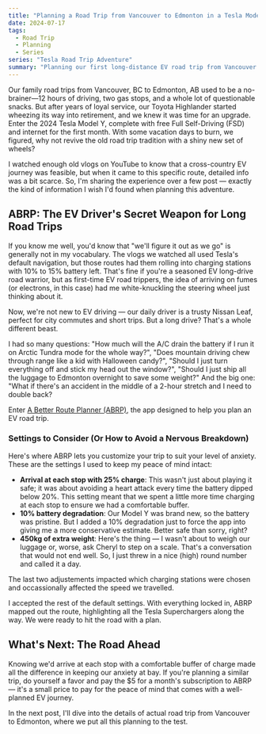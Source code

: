 ```yaml
---
title: "Planning a Road Trip from Vancouver to Edmonton in a Tesla Model Y"
date: 2024-07-17
tags:
  - Road Trip
  - Planning
  - Series
series: "Tesla Road Trip Adventure"
summary: "Planning our first long-distance EV road trip from Vancouver to Edmonton using A Better Route Planner (ABRP) to ensure we don't end up stranded in the mountains."
---
```


Our family road trips from Vancouver, BC to Edmonton, AB used to be a no-brainer—12 hours of driving, two gas stops, and a whole lot of questionable snacks. But after years of loyal service, our Toyota Highlander started wheezing its way into retirement, and we knew it was time for an upgrade. Enter the 2024 Tesla Model Y, complete with free Full Self-Driving (FSD) and internet for the first month. With some vacation days to burn, we figured, why not revive the old road trip tradition with a shiny new set of wheels?

<!-- more //-->

I watched enough old vlogs on YouTube to know that a cross-country EV journey was feasible, but when it came to this specific route, detailed info was a bit scarce. So, I'm sharing the experience over a few post — exactly the kind of information I wish I'd found when planning this adventure.

## ABRP: The EV Driver's Secret Weapon for Long Road Trips

If you know me well, you'd know that "we'll figure it out as we go" is generally not in my vocabulary. The vlogs we watched all used Tesla's default navigation, but those routes had them rolling into charging stations with 10% to 15% battery left. That's fine if you're a seasoned EV long-drive road warrior, but as first-time EV road trippers, the idea of arriving on fumes (or electrons, in this case) had me white-knuckling the steering wheel just thinking about it.

Now, we're not new to EV driving — our daily driver is a trusty Nissan Leaf, perfect for city commutes and short trips. But a long drive? That's a whole different beast.

I had so many questions: "How much will the A/C drain the battery if I run it on Arctic Tundra mode for the whole way?", "Does mountain driving chew through range like a kid with Halloween candy?", "Should I just turn everything off and stick my head out the window?", "Should I just ship all the luggage to Edmonton overnight to save some weight?" And the big one: "What if there's an accident in the middle of a 2-hour stretch and I need to double back?

Enter [A Better Route Planner (ABRP)](https://abetterrouteplanner.com), the app designed to help you plan an EV road trip.

### Settings to Consider (Or How to Avoid a Nervous Breakdown)

Here's where ABRP lets you customize your trip to suit your level of anxiety. These are the settings I used to keep my peace of mind intact:

- **Arrival at each stop with 25% charge**: This wasn't just about playing it safe; it was about avoiding a heart attack every time the battery dipped below 20%. This setting meant that we spent a little more time charging at each stop to ensure we had a comfortable buffer.
- **10% battery degradation**: Our Model Y was brand new, so the battery was pristine. But I added a 10% degradation just to force the app into giving me a more conservative estimate. Better safe than sorry, right?
- **450kg of extra weight**: Here's the thing — I wasn't about to weigh our luggage or, worse, ask Cheryl to step on a scale. That's a conversation that would not end well. So, I just threw in a nice (high) round number and called it a day.

The last two adjustements impacted which charging stations were chosen and occassionally affected the speed we travelled.

I accepted the rest of the default settings. With everything locked in, ABRP mapped out the route, highlighting all the Tesla Superchargers along the way. We were ready to hit the road with a plan.

## What's Next: The Road Ahead

Knowing we'd arrive at each stop with a comfortable buffer of charge made all the difference in keeping our anxiety at bay. If you're planning a similar trip, do yourself a favor and pay the $5 for a month's subscription to ABRP — it's a small price to pay for the peace of mind that comes with a well-planned EV journey.

In the next post, I'll dive into the details of actual road trip from Vancouver to Edmonton, where we put all this planning to the test.

